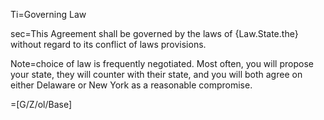 Ti=Governing Law

sec=This Agreement shall be governed by the laws of {Law.State.the} without regard to its conflict of laws provisions.

Note=choice of law is frequently negotiated.  Most often, you will propose your state, they will counter with their state, and you will both agree on either Delaware or New York as a reasonable compromise.

=[G/Z/ol/Base]
